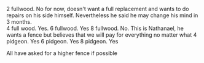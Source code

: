 2 fullwood. No for now, doesn't want a full replacement and wants to do repairs on his side himself. Nevertheless he said he may change his mind in 3 months.  
4 full wood. Yes.
6 fullwood. Yes
8 fullwood. No. This is Nathanael, he wants a fence but believes that we will pay for everything no matter what
4 pidgeon. Yes
6 pidgeon. Yes
8 pidgeon. Yes

All have asked for a higher fence if possible
